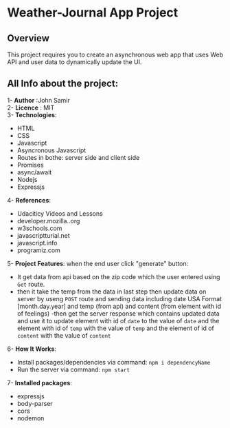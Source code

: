 # Weather-Journal App Project

## Overview
This project requires you to create an asynchronous web app that uses Web API and user data to dynamically update the UI. 

## All Info about the project:

1- **Author** :John Samir  
2- **Licence** : MIT    
3- **Technologies**:  
 - HTML
 - CSS
 - Javascript
 - Asyncronous Javascript
 - Routes in bothe: server side and client side
 - Promises
 - async/await
 - Nodejs 
 - Expressjs

4- **References**:  
 - Udaciticy Videos and Lessons
 - developer.mozilla..org
 - w3schools.com
 - javascriptturial.net
 - javascript.info
 - programiz.com 

5- **Project Features**: 
when the end user click "generate" button:  
- It get data from api 
based on the zip code which the user entered using `Get` route.
- then it take the temp from the data in last step then update data on server by useng `POST` route and sending data including date USA Format [month.day.year] and temp (from api) and content (from element with id of feelings)
-then get the server response which contains updated data and use it to update element with id of `date` to the value of `date` and the element with id of `temp` with the value of `temp` and the element of id of `content` with the value of `content`

6- **How It Works**: 
 - Install packages/dependencies via command:
  `npm i dependencyName`
  - Run the server via command:
  `npm start`
  
7- **Installed packages**: 
  - expressjs
  - body-parser
  - cors
  - nodemon
  



